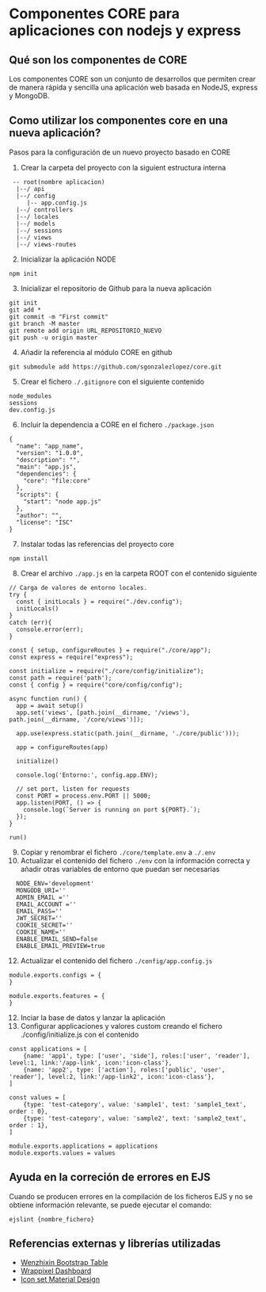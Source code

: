 # Componentes CORE para aplicaciones con nodejs y express
## Qué son los componentes de CORE
Los componentes CORE son un conjunto de desarrollos que permiten crear de manera rápida y sencilla una aplicación web basada en NodeJS, express y MongoDB.

## Como utilizar los componentes core en una nueva aplicación?
Pasos para la configuración de un nuevo proyecto basado en CORE
1. Crear la carpeta del proyecto con la siguient estructura interna
```
 -- root(nombre aplicacion)
  |--/ api
  |--/ config
     |-- app.config.js
  |--/ controllers
  |--/ locales
  |--/ models
  |--/ sessions
  |--/ views
  |--/ views-routes
```
2. Inicializar la aplicación NODE
```
npm init
```
3. Inicializar el repositorio de Github para la nueva aplicación
```
git init
git add *
git commit -m "First commit"
git branch -M master
git remote add origin URL_REPOSITORIO_NUEVO
git push -u origin master
```
4. Añadir la referencia al módulo CORE en github
```
git submodule add https://github.com/sgonzalezlopez/core.git
```
5. Crear el fichero `./.gitignore` con el siguiente contenido
```
node_modules
sessions
dev.config.js
```
6. Incluir la dependencia a CORE en el fichero `./package.json`
```
{
  "name": "app_name",
  "version": "1.0.0",
  "description": "",
  "main": "app.js",
  "dependencies": {
    "core": "file:core"
  },
  "scripts": {
    "start": "node app.js"
  },
  "author": "",
  "license": "ISC"
}
```
7. Instalar todas las referencias del proyecto core
```
npm install
```
8. Crear el archivo `./app.js` en la carpeta ROOT con el contenido siguiente
```
// Carga de valores de entorno locales.
try {
  const { initLocals } = require("./dev.config");
  initLocals()
}
catch (err){
  console.error(err);
}

const { setup, configureRoutes } = require("./core/app");
const express = require("express");

const initialize = require("./core/config/initialize");
const path = require('path');
const { config } = require("core/config/config");

async function run() {
  app = await setup()
  app.set('views', [path.join(__dirname, '/views'), path.join(__dirname, '/core/views')]);
  
  app.use(express.static(path.join(__dirname, './core/public')));
  
  app = configureRoutes(app)
  
  initialize()
  
  console.log('Entorno:', config.app.ENV);
    
  // set port, listen for requests
  const PORT = process.env.PORT || 5000;
  app.listen(PORT, () => {
    console.log(`Server is running on port ${PORT}.`);
  });
}

run()
```
9. Copiar y renombrar el fichero `./core/template.env` a `./.env`
10. Actualizar el contenido del fichero `./env` con la información correcta y añadir otras variables de entorno que puedan ser necesarias
```
  NODE_ENV='development'
  MONGODB_URI=''
  ADMIN_EMAIL =''
  EMAIL_ACCOUNT =''
  EMAIL_PASS=''
  JWT_SECRET=''   
  COOKIE_SECRET='' 
  COOKIE_NAME=''
  ENABLE_EMAIL_SEND=false
  ENABLE_EMAIL_PREVIEW=true
```
12. Actualizar el contenido del fichero `./config/app.config.js`
```
module.exports.configs = {
}

module.exports.features = {
}
```
12. Inciar la base de datos y lanzar la aplicación
13. Configurar applicaciones y valores custom creando el fichero ./config/initialize.js con el contenido
```
const applications = [
    {name: 'app1', type: ['user', 'side'], roles:['user', 'reader'], level:1, link:'/app-link', icon:'icon-class'},
    {name: 'app2', type: ['action'], roles:['public', 'user', 'reader'], level:2, link:'/app-link2', icon:'icon-class'},
]

const values = [
    {type: 'test-category', value: 'sample1', text: 'sample1_text', order : 0},
    {type: 'test-category', value: 'sample2', text: 'sample2_text', order : 1},
]

module.exports.applications = applications
module.exports.values = values
```

## Ayuda en la correción de errores en EJS
Cuando se producen errores en la compilación de los ficheros EJS y no se obtiene información relevante, se puede ejecutar el comando:
```
ejslint {nombre_fichero}
```

## Referencias externas y librerías utilizadas
- [Wenzhixin Bootstrap Table](https://bootstrap-table.com/)
- [Wrappixel Dashboard](https://demos.wrappixel.com/free-admin-templates/bootstrap/matrix-bootstrap-free/html/index.html)
- [Icon set Material Design](https://pictogrammers.github.io/@mdi/font/2.0.46/)
